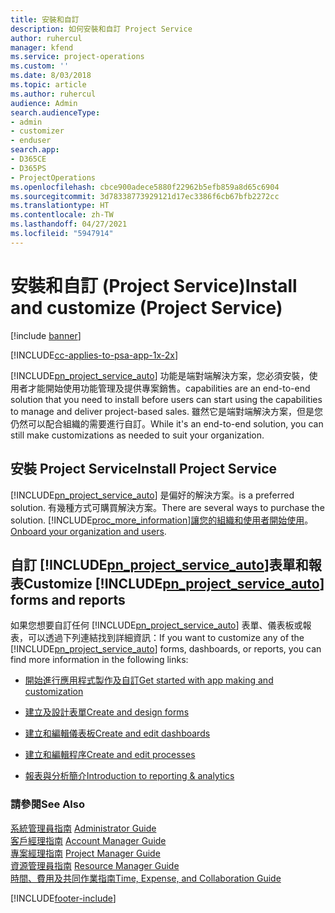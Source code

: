 ```yaml
---
title: 安裝和自訂
description: 如何安裝和自訂 Project Service
author: ruhercul
manager: kfend
ms.service: project-operations
ms.custom: ''
ms.date: 8/03/2018
ms.topic: article
ms.author: ruhercul
audience: Admin
search.audienceType:
- admin
- customizer
- enduser
search.app:
- D365CE
- D365PS
- ProjectOperations
ms.openlocfilehash: cbce900adece5880f22962b5efb859a8d65c6904
ms.sourcegitcommit: 3d78338773929121d17ec3386f6cb67bfb2272cc
ms.translationtype: HT
ms.contentlocale: zh-TW
ms.lasthandoff: 04/27/2021
ms.locfileid: "5947914"
---
```

# <a name="install-and-customize-project-service"></a><span data-ttu-id="16da1-103">安裝和自訂 (Project Service)</span><span class="sxs-lookup"><span data-stu-id="16da1-103">Install and customize (Project Service)</span></span>

[!include [banner](../includes/psa-now-project-operations.md)]

[!INCLUDE[cc-applies-to-psa-app-1x-2x](../includes/cc-applies-to-psa-app-1x-2x.md)]

[!INCLUDE[pn_project_service_auto](../includes/pn-project-service-auto.md)] <span data-ttu-id="16da1-104">功能是端對端解決方案，您必須安裝，使用者才能開始使用功能管理及提供專案銷售。</span><span class="sxs-lookup"><span data-stu-id="16da1-104">capabilities are an end-to-end solution that you need to install before users can start using the capabilities to manage and deliver project-based sales.</span></span> <span data-ttu-id="16da1-105">雖然它是端對端解決方案，但是您仍然可以配合組織的需要進行自訂。</span><span class="sxs-lookup"><span data-stu-id="16da1-105">While it's an end-to-end solution, you can still make customizations as needed to suit your organization.</span></span>  
<!-- TODO: I expect to find the information on how to get and install this here. Please find that and add it here. Same for Project Service.--> 
  
## <a name="install-project-service"></a><span data-ttu-id="16da1-106">安裝 Project Service</span><span class="sxs-lookup"><span data-stu-id="16da1-106">Install Project Service</span></span>  
 [!INCLUDE[pn_project_service_auto](../includes/pn-project-service-auto.md)] <span data-ttu-id="16da1-107">是偏好的解決方案。</span><span class="sxs-lookup"><span data-stu-id="16da1-107">is a preferred solution.</span></span> <span data-ttu-id="16da1-108">有幾種方式可購買解決方案。</span><span class="sxs-lookup"><span data-stu-id="16da1-108">There are several ways to purchase the solution.</span></span> [!INCLUDE[proc_more_information](../includes/proc-more-information.md)]<span data-ttu-id="16da1-109">[讓您的組織和使用者開始使用](/dynamics365/customerengagement/on-premises/admin/onboard-your-organization-and-users-to-dynamics-365-online)。</span><span class="sxs-lookup"><span data-stu-id="16da1-109">[Onboard your organization and users](/dynamics365/customerengagement/on-premises/admin/onboard-your-organization-and-users-to-dynamics-365-online).</span></span>  
  
## <a name="customize-pn_project_service_auto-forms-and-reports"></a><span data-ttu-id="16da1-110">自訂 [!INCLUDE[pn_project_service_auto](../includes/pn-project-service-auto.md)]表單和報表</span><span class="sxs-lookup"><span data-stu-id="16da1-110">Customize [!INCLUDE[pn_project_service_auto](../includes/pn-project-service-auto.md)] forms and reports</span></span>  
 <span data-ttu-id="16da1-111">如果您想要自訂任何 [!INCLUDE[pn_project_service_auto](../includes/pn-project-service-auto.md)] 表單、儀表板或報表，可以透過下列連結找到詳細資訊：</span><span class="sxs-lookup"><span data-stu-id="16da1-111">If you want to customize any of the [!INCLUDE[pn_project_service_auto](../includes/pn-project-service-auto.md)] forms, dashboards, or reports, you can find more information in the following links:</span></span>  
  
- [<span data-ttu-id="16da1-112">開始進行應用程式製作及自訂</span><span class="sxs-lookup"><span data-stu-id="16da1-112">Get started with app making and customization</span></span>](/dynamics365/customerengagement/on-premises/customize/getting-started-customization)  
  
- [<span data-ttu-id="16da1-113">建立及設計表單</span><span class="sxs-lookup"><span data-stu-id="16da1-113">Create and design forms</span></span>](/dynamics365/customerengagement/on-premises/customize/create-design-forms)  
  
- [<span data-ttu-id="16da1-114">建立和編輯儀表板</span><span class="sxs-lookup"><span data-stu-id="16da1-114">Create and edit dashboards</span></span>](/dynamics365/customerengagement/on-premises/customize/create-edit-dashboards)  
  
- [<span data-ttu-id="16da1-115">建立和編輯程序</span><span class="sxs-lookup"><span data-stu-id="16da1-115">Create and edit processes</span></span>](/dynamics365/customerengagement/on-premises/customize/guide-staff-through-common-tasks-processes)  
  
- [<span data-ttu-id="16da1-116">報表與分析簡介</span><span class="sxs-lookup"><span data-stu-id="16da1-116">Introduction to reporting & analytics</span></span>](/dynamics365/customerengagement/on-premises/analytics/reporting-analytics-with-dynamics-365)  
  
### <a name="see-also"></a><span data-ttu-id="16da1-117">請參閱</span><span class="sxs-lookup"><span data-stu-id="16da1-117">See Also</span></span>  
 <span data-ttu-id="16da1-118">[系統管理員指南](../psa/admin-guide.md) </span><span class="sxs-lookup"><span data-stu-id="16da1-118">[Administrator Guide](../psa/admin-guide.md) </span></span>  
 <span data-ttu-id="16da1-119">[客戶經理指南](../psa/account-manager-guide.md) </span><span class="sxs-lookup"><span data-stu-id="16da1-119">[Account Manager Guide](../psa/account-manager-guide.md) </span></span>  
 <span data-ttu-id="16da1-120">[專案經理指南](../psa/project-manager-guide.md) </span><span class="sxs-lookup"><span data-stu-id="16da1-120">[Project Manager Guide](../psa/project-manager-guide.md) </span></span>  
 <span data-ttu-id="16da1-121">[資源管理員指南](../psa/resource-manager-guide.md) </span><span class="sxs-lookup"><span data-stu-id="16da1-121">[Resource Manager Guide](../psa/resource-manager-guide.md) </span></span>  
 [<span data-ttu-id="16da1-122">時間、費用及共同作業指南</span><span class="sxs-lookup"><span data-stu-id="16da1-122">Time, Expense, and Collaboration Guide</span></span>](../psa/time-expense-collaboration-guide.md)


[!INCLUDE[footer-include](../includes/footer-banner.md)]